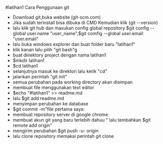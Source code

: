 #latihan1
Cara Penggunaan git
- Download git,buka website (git-scm.com)
- Jika sudah terinstall bisa dibuka di CMD Kemudian klik (git --version)
- lalu klik git hub dan masukan config global repository $git config --global user.name "user_name",$git comfig --global user.email "user.email"
- lalu buka windows explorer dan buat folder baru "latihan1"
- klik kanan lalu pilih "git bash"g
- buat diirektory project dengan nama latihan1
- $mkdir latihan1
- $cd latihan1
- selanjutnya masuk ke direktori lalu ketik "cd"
- jalankan perintah "git init"
- semua perubahan pada working directory akan disimpan
- membuat file menggunakan text editor
- $echo "#latihan1" >> readme.md
- lalu $git add readme.md
- menyimpan perubahan ke database
- $git commit -m"file pertama saya:
- membuat repository server di google chrome
- membuat akun git yang baru terlebih dahuu
" lalu tembahkan $git remote add origin"
- mengirim perubahan $git push -u- origin
- lalu clone repository memakai perintah git clone
